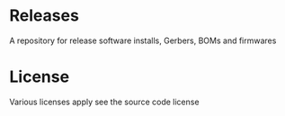 # Releases
A repository for release software installs, Gerbers, BOMs and firmwares

# License
Various licenses apply see the source code license
